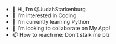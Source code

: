- 👋 Hi, I’m @JudahStarkenburg
- 👀 I’m interested in Coding
- 🌱 I’m currently learning Python
- 💞️ I’m looking to collaborate on My App!
- 📫 How to reach me: Don't stalk me plz

<!---
JudahStarkenburg/JudahStarkenburg is a ✨ special ✨ repository because its `README.md` (this file) appears on your GitHub profile.
You can click the Preview link to take a look at your changes.
--->
